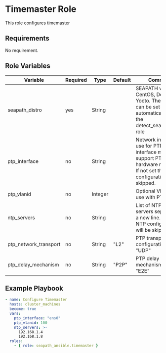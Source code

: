 # Timemaster Role

This role configures timemaster

## Requirements

No requirement.

## Role Variables

| Variable              | Required | Type    | Default | Comments                                                                                                                               |
|-----------------------|----------|---------|---------|----------------------------------------------------------------------------------------------------------------------------------------|
| seapath_distro        | yes      | String  |         | SEAPATH variant. CentOS, Debian or Yocto. The variable can be set automatically using the detect_seapath_distro role                   |
| ptp_interface         | no       | String  |         | Network interface to use for PTP. The interface must support PTP hardware reception. If not set the PTP configuration will be skipped. |
| ptp_vlanid            | no       | Integer |         | Optional VLAN ID to use with PTP                                                                                                       |
| ntp_servers           | no       | String  |         | List of NTP/SNTP servers separated by a new line. If not set NTP configuration will be skipped                                         |
| ptp_network_transport | no       | String  | "L2"    | PTP transport configuration. "L2" or "UDP"                                                                                             |
| ptp_delay_mechanism   | no       | String  | "P2P"   | PTP delay mechanism. "P2P" or "E2E"                                                                                                    |


## Example Playbook

```yaml
- name: Configure Timemaster
  hosts: cluster_machines
  become: true
  vars:
    ptp_interface: "ens0"
    ptp_vlanid: 100
    ntp_servers: >-
      192.168.1.4
      192.168.1.8
  roles:
    - { role: seapath_ansible.timemaster }
```
